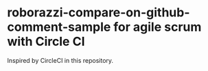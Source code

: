 # roborazzi-compare-on-github-comment-sample for agile scrum with Circle CI
Inspired by CircleCI in this repository.
